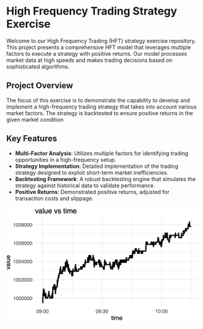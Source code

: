 # High Frequency Trading Strategy Exercise

Welcome to our High Frequency Trading (HFT) strategy exercise repository. This project presents a comprehensive HFT model that leverages multiple factors to execute a strategy with positive returns. Our model processes market data at high speeds and makes trading decisions based on sophisticated algorithms.

## Project Overview

The focus of this exercise is to demonstrate the capability to develop and implement a high-frequency trading strategy that takes into account various market factors. The strategy is backtested to ensure positive returns in the given market condition

## Key Features

- **Multi-Factor Analysis**: Utilizes multiple factors for identifying trading opportunities in a high-frequency setup.
- **Strategy Implementation**: Detailed implementation of the trading strategy designed to exploit short-term market inefficiencies.
- **Backtesting Framework**: A robust backtesting engine that simulates the strategy against historical data to validate performance.
- **Positive Returns**: Demonstrated positive returns, adjusted for transaction costs and slippage.

![Cumulative Returns](return.png)
